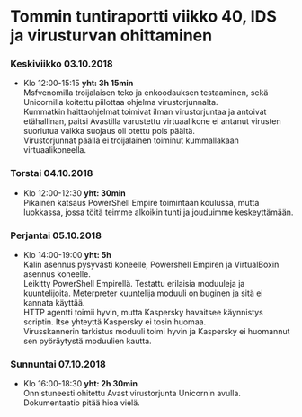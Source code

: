 # Tommin tuntiraportti viikko 40, IDS ja virusturvan ohittaminen

### Keskiviikko 03.10.2018
* Klo 12:00-15:15 **yht: 3h 15min**  
Msfvenomilla troijalaisen teko ja enkoodauksen testaaminen, sekä Unicornilla koitettu piilottaa ohjelma virustorjunnalta.  
Kummatkin haittaohjelmat toimivat ilman virustorjuntaa ja antoivat etähallinan, paitsi Avastilla varustettu virtuaalikone ei antanut virusten suoriutua vaikka suojaus oli otettu pois päältä.  
Virustorjunnat päällä ei troijalainen toiminut kummallakaan virtuaalikoneella.  
  

### Torstai 04.10.2018
* Klo 12:00-12:30 **yht: 30min**  
Pikainen katsaus PowerShell Empire toimintaan koulussa, mutta luokkassa, jossa töitä teimme alkoikin tunti ja jouduimme keskeyttämään.  

### Perjantai 05.10.2018  
* Klo 14:00-19:00 **yht: 5h**  
Kalin asennus pysyvästi koneelle, Powershell Empiren ja VirtualBoxin asennus koneelle.  
Leikitty PowerShell Empirellä. Testattu erilaisia moduuleja ja kuuntelijoita. Meterpreter kuuntelija moduuli on buginen ja sitä ei kannata käyttää.  
HTTP agentti toimii hyvin, mutta Kaspersky havaitsee käynnistys scriptin. Itse yhteyttä Kaspersky ei tosin huomaa.  
Virusskannerin tarkistus moduuli toimi hyvin ja Kaspersky ei huomannut sen pyöräytystä moduulien kautta.  


### Sunnuntai 07.10.2018  
* Klo 16:00-18:30 **yht: 2h 30min**  
Onnistuneesti ohitettu Avast virustorjunta Unicornin avulla. Dokumentaatio pitää hioa vielä.  


